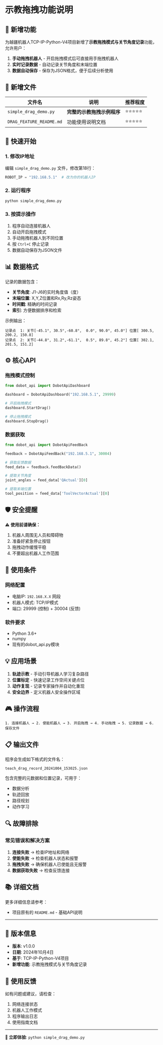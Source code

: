 # 示教拖拽功能说明

## 🎯 新增功能

为越疆机器人TCP-IP-Python-V4项目新增了**示教拖拽模式与关节角度记录**功能，允许用户：

1. **手动拖拽机器人** - 开启拖拽模式后可直接用手拖拽机器人
2. **实时记录数据** - 自动记录关节角度和末端位置
3. **数据自动保存** - 保存为JSON格式，便于后续分析使用

## 📁 新增文件

| 文件名 | 说明 | 推荐程度 |
|--------|------|---------|
| `simple_drag_demo.py` | **完整的示教拖拽示例程序** | ⭐⭐⭐⭐⭐ |
| `DRAG_FEATURE_README.md` | 功能使用说明文档 | ⭐⭐⭐⭐⭐ |

## 🚀 快速开始

### 1. 修改IP地址
编辑 `simple_drag_demo.py` 文件，修改第18行：
```python
ROBOT_IP = "192.168.5.1"  # 改为你的机器人IP
```

### 2. 运行程序
```bash
python simple_drag_demo.py
```

### 3. 按提示操作
1. 程序自动连接机器人
2. 自动开启拖拽模式  
3. 手动拖拽机器人到不同位置
4. 按 `Ctrl+C` 停止记录
5. 数据自动保存为JSON文件

## 📊 数据格式

记录的数据包含：
- **关节角度**: J1-J6的实时角度值（度）
- **末端位置**: X,Y,Z位置和Rx,Ry,Rz姿态
- **时间戳**: 精确的时间记录
- **索引**: 方便数据排序和检索

示例输出：
```
记录点  1: 关节[-45.1°, 30.5°,-60.8°,  0.0°, 90.0°, 45.0°] 位置[ 300.5, 200.2, 150.8]
记录点  2: 关节[-44.8°, 31.2°,-61.1°,  0.5°, 89.8°, 45.2°] 位置[ 302.1, 201.5, 151.2]
```

## ⚙️ 核心API

### 拖拽模式控制
```python
from dobot_api import DobotApiDashboard

dashboard = DobotApiDashboard("192.168.5.1", 29999)

# 开启拖拽模式
dashboard.StartDrag()

# 停止拖拽模式  
dashboard.StopDrag()
```

### 数据获取
```python
from dobot_api import DobotApiFeedBack

feedback = DobotApiFeedBack("192.168.5.1", 30004)

# 获取反馈数据
feed_data = feedback.feedBackData()

# 提取关节角度
joint_angles = feed_data['QActual'][0]

# 提取末端位置
tool_position = feed_data['ToolVectorActual'][0]
```

## 🛡️ 安全提醒

⚠️ **使用前请确保：**
1. 机器人周围无人员和障碍物
2. 准备好紧急停止按钮
3. 拖拽动作缓慢平稳
4. 不要超出机器人工作范围

## 🔧 使用条件

### 网络配置
- 电脑IP: `192.168.X.X` 网段
- 机器人模式: TCP/IP模式
- 端口: 29999 (控制) + 30004 (反馈)

### 软件要求
- Python 3.6+
- numpy
- 现有的dobot_api.py模块

## 💡 应用场景

1. **轨迹示教** - 手动引导机器人学习复杂路径
2. **位置标定** - 快速记录工作空间关键点位
3. **动作复现** - 记录专家操作并自动化重现
4. **安全边界** - 定义机器人安全操作区域

## 🎮 操作流程

```
1. 连接机器人 → 2. 使能机器人 → 3. 开启拖拽 → 4. 手动拖拽 → 5. 记录数据 → 6. 保存文件
```

## 📋 输出文件

程序会生成如下格式的文件名：
```
teach_drag_record_20241004_153025.json
```

包含完整的元数据和位置记录，可用于：
- 数据分析
- 轨迹回放
- 路径规划
- 动作学习

## 🔍 故障排除

### 常见错误和解决方案

1. **连接失败** → 检查IP地址和网络
2. **使能失败** → 检查机器人状态和报警
3. **拖拽失败** → 确保机器人已使能且无报警
4. **数据获取失败** → 检查反馈连接

## 📚 详细文档

更多详细信息请参考：
- 项目原有的 `README.md` - 基础API说明

---

## 🔄 版本信息

- **版本**: v1.0.0
- **日期**: 2024年10月4日  
- **基于**: TCP-IP-Python-V4项目
- **新增功能**: 示教拖拽模式与关节角度记录

## 👥 使用反馈

如有问题或建议，请检查：
1. 网络连接状态
2. 机器人工作模式
3. 程序输出日志
4. 使用指南文档

---

**🎯 立即体验**: `python simple_drag_demo.py`